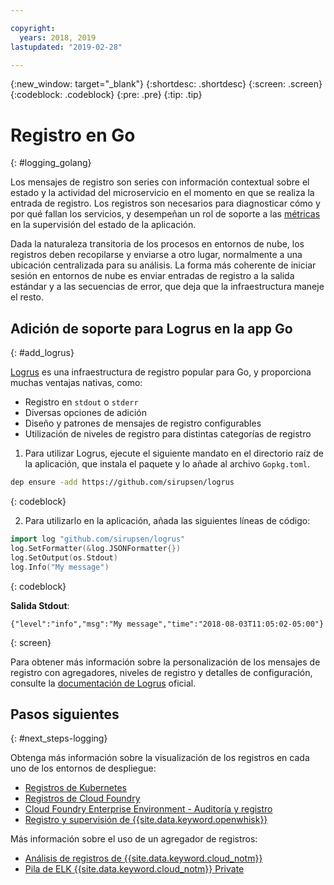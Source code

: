 ```yaml
---

copyright:
  years: 2018, 2019
lastupdated: "2019-02-28"

---
```


{:new_window: target="_blank"}
{:shortdesc: .shortdesc}
{:screen: .screen}
{:codeblock: .codeblock}
{:pre: .pre}
{:tip: .tip}

# Registro en Go
{: #logging_golang}

Los mensajes de registro son series con información contextual sobre el estado y la actividad del microservicio en el momento en que se realiza la entrada de registro. Los registros son necesarios para diagnosticar cómo y por qué fallan los servicios, y desempeñan un rol de soporte a las [métricas](/docs/go/appmetrics.html) en la supervisión del estado de la aplicación.

Dada la naturaleza transitoria de los procesos en entornos de nube, los registros deben recopilarse y enviarse a otro lugar, normalmente a una ubicación centralizada para su análisis. La forma más coherente de iniciar sesión en entornos de nube es enviar entradas de registro a la salida estándar y a las secuencias de error, que deja que la infraestructura maneje el resto.

## Adición de soporte para Logrus en la app Go
{: #add_logrus}

[Logrus](https://github.com/sirupsen/logrus) es una infraestructura de registro popular para Go, y proporciona muchas ventajas nativas, como: 
 * Registro en `stdout` o `stderr`
 * Diversas opciones de adición
 * Diseño y patrones de mensajes de registro configurables
 * Utilización de niveles de registro para distintas categorías de registro

1. Para utilizar Logrus, ejecute el siguiente mandato en el directorio raíz de la aplicación, que instala el paquete y lo añade al archivo `Gopkg.toml`.
  ```bash
  dep ensure -add https://github.com/sirupsen/logrus
  ```
  {: codeblock}

2. Para utilizarlo en la aplicación, añada las siguientes líneas de código:
  ```go
  import log "github.com/sirupsen/logrus"
  log.SetFormatter(&log.JSONFormatter{})
  log.SetOutput(os.Stdout)
  log.Info("My message")
  ```
  {: codeblock}

  **Salida Stdout**:
  ```
  {"level":"info","msg":"My message","time":"2018-08-03T11:05:02-05:00"}
  ```
  {: screen}

Para obtener más información sobre la personalización de los mensajes de registro con agregadores, niveles de registro y detalles de configuración, consulte la [documentación de Logrus](https://godoc.org/gopkg.in/Sirupsen/logrus.v0) oficial.

## Pasos siguientes
{: #next_steps-logging}

Obtenga más información sobre la visualización de los registros en cada uno de los entornos de despliegue:
* [Registros de Kubernetes](https://kubernetes.io/docs/concepts/cluster-administration/logging/)
* [Registros de Cloud Foundry](/docs/cli/reference/bluemix_cli/bx_cli.html#ibmcloud_app_logs)
* [Cloud Foundry Enterprise Environment - Auditoría y registro](/docs/cloud-foundry/auditing-logging.html#auditing-logging)
* [Registro y supervisión de {{site.data.keyword.openwhisk}}](/docs/openwhisk/openwhisk_logs.html#openwhisk_logs)

Más información sobre el uso de un agregador de registros:
* [Análisis de registros de {{site.data.keyword.cloud_notm}}](/docs/services/CloudLogAnalysis/log_analysis_ov.html#log_analysis_ov)
* [Pila de ELK {{site.data.keyword.cloud_notm}} Private](https://www.ibm.com/support/knowledgecenter/en/SSBS6K_2.1.0.2/manage_metrics/logging_elk.html)
